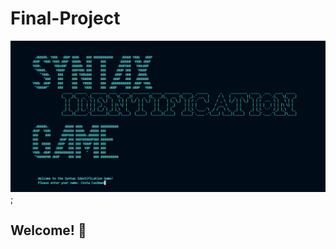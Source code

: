 # Final-Project
![Design preview for the Frontpage section of Syntax Identification Game](/image/Frontpage.png);

## Welcome! 👋
